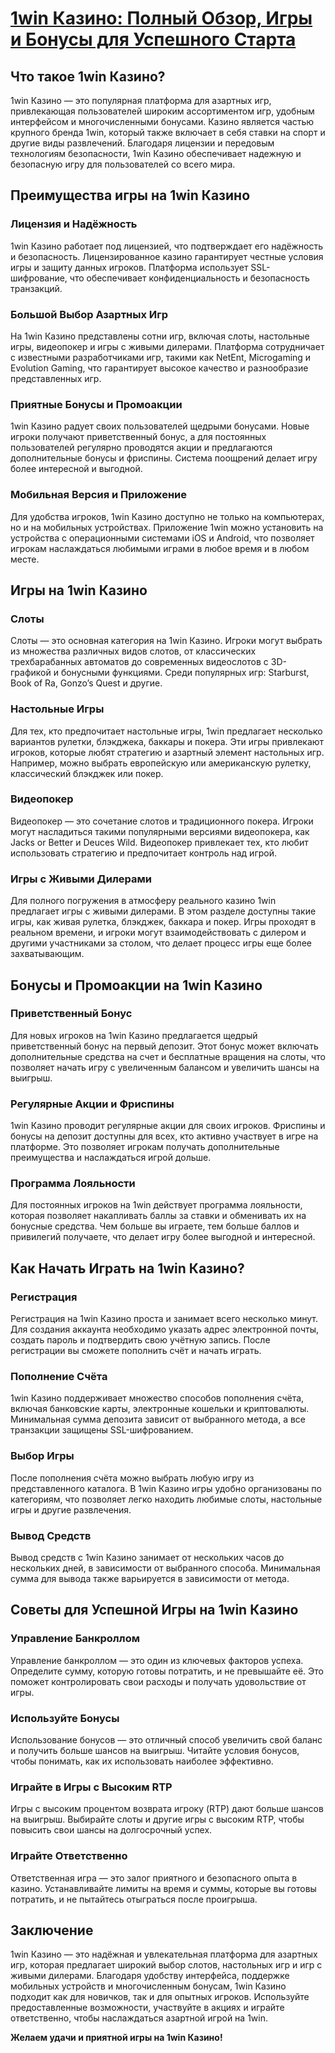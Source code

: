 # [1win Казино: Полный Обзор, Игры и Бонусы для Успешного Старта](https://brandplay.link/9sD8CZLQ)

## Что такое 1win Казино?

1win Казино — это популярная платформа для азартных игр, привлекающая пользователей широким ассортиментом игр, удобным интерфейсом и многочисленными бонусами. Казино является частью крупного бренда 1win, который также включает в себя ставки на спорт и другие виды развлечений. Благодаря лицензии и передовым технологиям безопасности, 1win Казино обеспечивает надежную и безопасную игру для пользователей со всего мира.

## Преимущества игры на 1win Казино

### Лицензия и Надёжность

1win Казино работает под лицензией, что подтверждает его надёжность и безопасность. Лицензированное казино гарантирует честные условия игры и защиту данных игроков. Платформа использует SSL-шифрование, что обеспечивает конфиденциальность и безопасность транзакций.

### Большой Выбор Азартных Игр

На 1win Казино представлены сотни игр, включая слоты, настольные игры, видеопокер и игры с живыми дилерами. Платформа сотрудничает с известными разработчиками игр, такими как NetEnt, Microgaming и Evolution Gaming, что гарантирует высокое качество и разнообразие представленных игр.

### Приятные Бонусы и Промоакции

1win Казино радует своих пользователей щедрыми бонусами. Новые игроки получают приветственный бонус, а для постоянных пользователей регулярно проводятся акции и предлагаются дополнительные бонусы и фриспины. Система поощрений делает игру более интересной и выгодной.

### Мобильная Версия и Приложение

Для удобства игроков, 1win Казино доступно не только на компьютерах, но и на мобильных устройствах. Приложение 1win можно установить на устройства с операционными системами iOS и Android, что позволяет игрокам наслаждаться любимыми играми в любое время и в любом месте.

## Игры на 1win Казино

### Слоты

Слоты — это основная категория на 1win Казино. Игроки могут выбрать из множества различных видов слотов, от классических трехбарабанных автоматов до современных видеослотов с 3D-графикой и бонусными функциями. Среди популярных игр: Starburst, Book of Ra, Gonzo’s Quest и другие.

### Настольные Игры

Для тех, кто предпочитает настольные игры, 1win предлагает несколько вариантов рулетки, блэкджека, баккары и покера. Эти игры привлекают игроков, которые любят стратегию и азартный элемент настольных игр. Например, можно выбрать европейскую или американскую рулетку, классический блэкджек или покер.

### Видеопокер

Видеопокер — это сочетание слотов и традиционного покера. Игроки могут насладиться такими популярными версиями видеопокера, как Jacks or Better и Deuces Wild. Видеопокер привлекает тех, кто любит использовать стратегию и предпочитает контроль над игрой.

### Игры с Живыми Дилерами

Для полного погружения в атмосферу реального казино 1win предлагает игры с живыми дилерами. В этом разделе доступны такие игры, как живая рулетка, блэкджек, баккара и покер. Игры проходят в реальном времени, и игроки могут взаимодействовать с дилером и другими участниками за столом, что делает процесс игры еще более захватывающим.

## Бонусы и Промоакции на 1win Казино

### Приветственный Бонус

Для новых игроков на 1win Казино предлагается щедрый приветственный бонус на первый депозит. Этот бонус может включать дополнительные средства на счет и бесплатные вращения на слоты, что позволяет начать игру с увеличенным балансом и увеличить шансы на выигрыш.

### Регулярные Акции и Фриспины

1win Казино проводит регулярные акции для своих игроков. Фриспины и бонусы на депозит доступны для всех, кто активно участвует в игре на платформе. Это позволяет игрокам получать дополнительные преимущества и наслаждаться игрой дольше.

### Программа Лояльности

Для постоянных игроков на 1win действует программа лояльности, которая позволяет накапливать баллы за ставки и обменивать их на бонусные средства. Чем больше вы играете, тем больше баллов и привилегий получаете, что делает игру более выгодной и интересной.

## Как Начать Играть на 1win Казино?

### Регистрация

Регистрация на 1win Казино проста и занимает всего несколько минут. Для создания аккаунта необходимо указать адрес электронной почты, создать пароль и подтвердить свою учётную запись. После регистрации вы сможете пополнить счёт и начать играть.

### Пополнение Счёта

1win Казино поддерживает множество способов пополнения счёта, включая банковские карты, электронные кошельки и криптовалюты. Минимальная сумма депозита зависит от выбранного метода, а все транзакции защищены SSL-шифрованием.

### Выбор Игры

После пополнения счёта можно выбрать любую игру из представленного каталога. В 1win Казино игры удобно организованы по категориям, что позволяет легко находить любимые слоты, настольные игры и другие развлечения.

### Вывод Средств

Вывод средств с 1win Казино занимает от нескольких часов до нескольких дней, в зависимости от выбранного способа. Минимальная сумма для вывода также варьируется в зависимости от метода.

## Советы для Успешной Игры на 1win Казино

### Управление Банкроллом

Управление банкроллом — это один из ключевых факторов успеха. Определите сумму, которую готовы потратить, и не превышайте её. Это поможет контролировать свои расходы и получать удовольствие от игры.

### Используйте Бонусы

Использование бонусов — это отличный способ увеличить свой баланс и получить больше шансов на выигрыш. Читайте условия бонусов, чтобы понимать, как их использовать наиболее эффективно.

### Играйте в Игры с Высоким RTP

Игры с высоким процентом возврата игроку (RTP) дают больше шансов на выигрыш. Выбирайте слоты и другие игры с высоким RTP, чтобы повысить свои шансы на долгосрочный успех.

### Играйте Ответственно

Ответственная игра — это залог приятного и безопасного опыта в казино. Устанавливайте лимиты на время и суммы, которые вы готовы потратить, и не пытайтесь отыграться после проигрыша.

## Заключение

1win Казино — это надёжная и увлекательная платформа для азартных игр, которая предлагает широкий выбор слотов, настольных игр и игр с живыми дилерами. Благодаря удобству интерфейса, поддержке мобильных устройств и многочисленным бонусам, 1win Казино подходит как для новичков, так и для опытных игроков. Используйте предоставленные возможности, участвуйте в акциях и играйте ответственно, чтобы наслаждаться азартной игрой на 1win.

**Желаем удачи и приятной игры на 1win Казино!**
